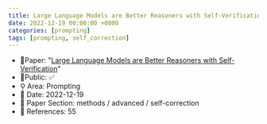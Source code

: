 ```yaml
---
title: Large Language Models are Better Reasoners with Self-Verification
date: 2022-12-19 00:00:00 +0800
categories: [prompting]
tags: [prompting, self_correction]
---
```


- 📙Paper: "[Large Language Models are Better Reasoners with Self-Verification](https://www.semanticscholar.org/paper/Large-Language-Models-are-Better-Reasoners-with-Weng-Zhu/7715ba5e75f5256e1061c7473afe61bb0dbb9065)"
- 🔑Public: ✅
- ⚲ Area: Prompting
- 📅 Date: 2022-12-19
- 🔎 Paper Section: methods / advanced / self-correction
- 📝 References: 55
